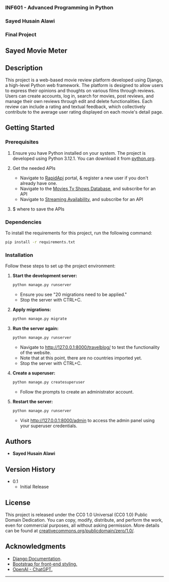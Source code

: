 ### INF601 - Advanced Programming in Python
### Sayed Husain Alawi
### Final Project

## Sayed Movie Meter

## Description
This project is a web-based movie review platform developed using Django, a high-level Python web framework. 
The platform is designed to allow users to express their opinions and thoughts on various films through reviews. 
Users can create accounts, log in, search for movies, post reviews, and manage their own reviews through edit and delete 
functionalities. Each review can include a rating and textual feedback, which collectively contribute to the average 
user rating displayed on each movie's detail page.

## Getting Started

### Prerequisites

1. Ensure you have Python installed on your system. The project is developed using Python 3.12.1. 
You can download it from [python.org](https://www.python.org/downloads/).


2. Get the needed APIs
   - Navigate to [RapidApi](https://rapidapi.com/) portal, & register a new user if you don't already have one.  
   - Navigate to the [Movies Tv Shows Database](https://rapidapi.com/amrelrafie/api/movies-tv-shows-database), and subscribe for an API
   - Navigate to [Streaming Availability](https://rapidapi.com/movie-of-the-night-movie-of-the-night-default/api/streaming-availability), and subscribe for an API


3. $$$$$$$$$$$$$$$$$$$$$$$$$$$$$$$$$ where to save the APIs
### Dependencies

To install the requirements for this project, run the following command:
   ```bash
   pip install -r requirements.txt
   ```

### Installation
Follow these steps to set up the project environment:

1. **Start the development server:**
   ```bash
   python manage.py runserver
   ```
   - Ensure you see "20 migrations need to be applied."
   - Stop the server with CTRL+C.


2. **Apply migrations:**
   ```bash
   python manage.py migrate
   ```


3. **Run the server again:**
   ```bash
   python manage.py runserver
   ```
   - Navigate to http://127.0.0.1:8000/travelblog/ to test the functionality of the website.
   - Note that at this point, there are no countries imported yet.
   - Stop the server with CTRL+C.


7. **Create a superuser:**
   ```bash
   python manage.py createsuperuser
   ```
   - Follow the prompts to create an administrator account.


8. **Restart the server:**
   ```bash
   python manage.py runserver
   ```
   - Visit http://127.0.0.1:8000/admin to access the admin panel using your superuser credentials.


## Authors
- **Sayed Husain Alawi**

## Version History
- 0.1
  - Initial Release

## License
This project is released under the CC0 1.0 Universal (CC0 1.0) Public Domain Dedication. You can copy, modify, distribute, and perform the work, even for commercial purposes, all without asking permission. More details can be found at [creativecommons.org/publicdomain/zero/1.0/](https://creativecommons.org/publicdomain/zero/1.0/).

## Acknowledgments
- [Django Documentation](https://docs.djangoproject.com/en/4.0/).
- [Bootstrap for front-end styling.](https://getbootstrap.com/)
- [OpenAI - ChatGPT.](https://chat.openai.com/)

---